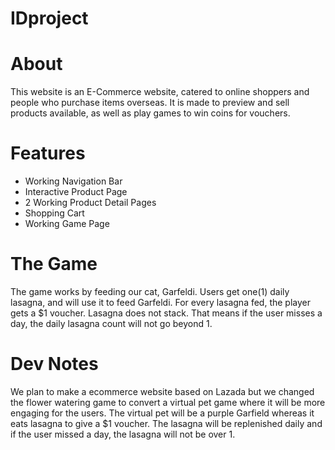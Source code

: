 # IDproject

# About
This website is an E-Commerce website, catered to online shoppers and people who purchase items overseas.
It is made to preview and sell products available, as well as play games to win coins for vouchers.

# Features
- Working Navigation Bar
- Interactive Product Page
- 2 Working Product Detail Pages
- Shopping Cart
- Working Game Page

# The Game
The game works by feeding our cat, Garfeldi. Users get one(1) daily lasagna, and will use it to feed Garfeldi.
For every lasagna fed, the player gets a $1 voucher.
Lasagna does not stack. That means if the user misses a day, the daily lasagna count will not go beyond 1.

# Dev Notes
We plan to make a ecommerce website based on Lazada but we changed the flower watering game to convert a virtual pet game 
where it will be more engaging for the users. The virtual pet will be a purple Garfield whereas it eats lasagna to give a $1 voucher.
The lasagna will be replenished daily and if the user missed a day, the lasagna will not be over 1.
